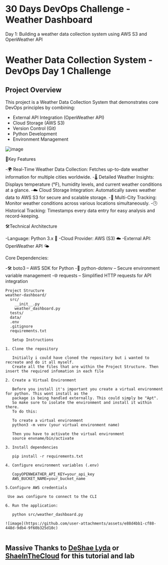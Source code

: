 # 30 Days DevOps Challenge - Weather Dashboard

Day 1: Building a weather data collection system using AWS S3 and OpenWeather API

# Weather Data Collection System - DevOps Day 1 Challenge

## Project Overview
This project is a Weather Data Collection System that demonstrates core DevOps principles by combining:
- External API Integration (OpenWeather API)
- Cloud Storage (AWS S3)
- Version Control (Git)
- Python Development
- Environment Management
  
![image](https://github.com/user-attachments/assets/2c375748-b6ca-422e-8729-d3b0286ebf71)

🌟Key Features

-🌍 Real-Time Weather Data Collection: Fetches up-to-date weather information for multiple cities worldwide.
-🌡️ Detailed Weather Insights: Displays temperature (°F), humidity levels, and current weather conditions at a glance.
-☁️ Cloud Storage Integration: Automatically saves weather data to AWS S3 for secure and scalable storage.
-📌 Multi-City Tracking: Monitor weather conditions across various locations simultaneously.
-🕒 Historical Tracking: Timestamps every data entry for easy analysis and record-keeping.

🛠️Technical Architecture

-Language: Python 3.x 🐍
-Cloud Provider: AWS (S3) ☁️
-External API: OpenWeather API 🌤️

Core Dependencies:

-🛠️ boto3 – AWS SDK for Python
-🔑 python-dotenv – Secure environment variable management
-🌐 requests – Simplified HTTP requests for API integration

```
Project Structure
weather-dashboard/
  src/
    __init__.py
    weather_dashboard.py
  tests/
  data/
  .env
  .gitignore
  requirements.txt

   Setup Instructions

1. Clone the repository

   Initially i could have cloned the repository but i wanted to recreate and do it all myself.
   Create all the files that are within the Project Structure. Then insert the required infomation in each file

2. Create a Virtual Environment

   Before you install it's important you create a virtual environment for python. This wont install as the
   package is being handled externally. This could simply be "Apt".
   So make sure to isolate the environment and install it within there.
   To do this:

   To create a virtual environment 
   python3 -m venv (your virtual environment name)

   Then you have to activate the virtual environment 
   source envname/bin/activate 

3. Install dependencies

   pip install -r requirements.txt

4. Configure environment variables (.env)

   CopyOPENWEATHER_API_KEY=your_api_key
   AWS_BUCKET_NAME=your_bucket_name

5.Configure AWS credentials

 Use aws configure to connect to the CLI

6. Run the application:

   python src/weather_dashboard.py

![image](https://github.com/user-attachments/assets/e88d4bb1-cf88-448d-9db4-9f60b325d10c)


```

## Massive Thanks to [DeShae Lyda](https://www.linkedin.com/in/deshae-lyda/) or [ShaeInTheCloud](https://www.youtube.com/watch?v=A95XBJFOqjw) for this tutorial and lab


